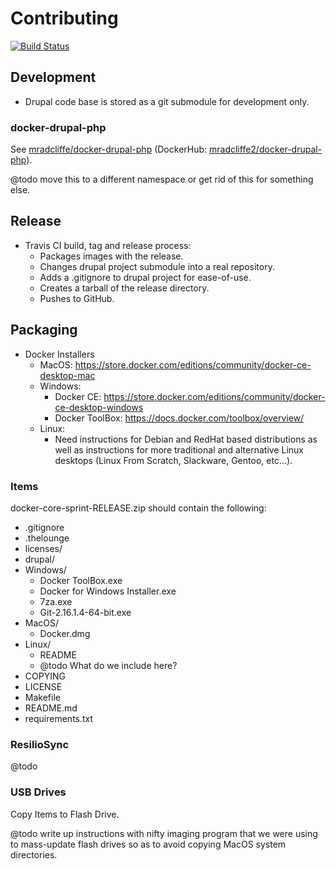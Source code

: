# Contributing

[![Build Status](https://travis-ci.org/mradcliffe/docker-core-sprint.svg?branch=master)](https://travis-ci.org/mradcliffe/docker-core-sprint)

## Development

* Drupal code base is stored as a git submodule for development only.

### docker-drupal-php

See [mradcliffe/docker-drupal-php](https://github.com/mradcliffe/docker-drupal-php) (DockerHub:  [mradcliffe2/docker-drupal-php](https://dockerhub.com/mradcliffe2/docker-drupal-php)).

@todo move this to a different namespace or get rid of this for something else.

## Release

* Travis CI build, tag and release process:
   * Packages images with the release.
   * Changes drupal project submodule into a real repository.
   * Adds a .gitignore to drupal project for ease-of-use.
   * Creates a tarball of the release directory.
   * Pushes to GitHub.

## Packaging

* Docker Installers
   * MacOS: https://store.docker.com/editions/community/docker-ce-desktop-mac
   * Windows:
      * Docker CE: https://store.docker.com/editions/community/docker-ce-desktop-windows
      * Docker ToolBox: https://docs.docker.com/toolbox/overview/
   * Linux:
      * Need instructions for Debian and RedHat based distributions as well as instructions for more traditional and alternative Linux desktops (Linux From Scratch, Slackware, Gentoo, etc...).

### Items

docker-core-sprint-RELEASE.zip should contain the following:

* .gitignore
* .thelounge
* licenses/
* drupal/
* Windows/
   * Docker ToolBox.exe
   * Docker for Windows Installer.exe
   * 7za.exe
   * Git-2.16.1.4-64-bit.exe
* MacOS/
   * Docker.dmg
* Linux/
   * README
   * @todo What do we include here?
* COPYING
* LICENSE
* Makefile
* README.md
* requirements.txt

### ResilioSync

@todo

### USB Drives

Copy Items to Flash Drive.

@todo write up instructions with nifty imaging program that we were using to mass-update flash drives so as to avoid copying MacOS system directories.

